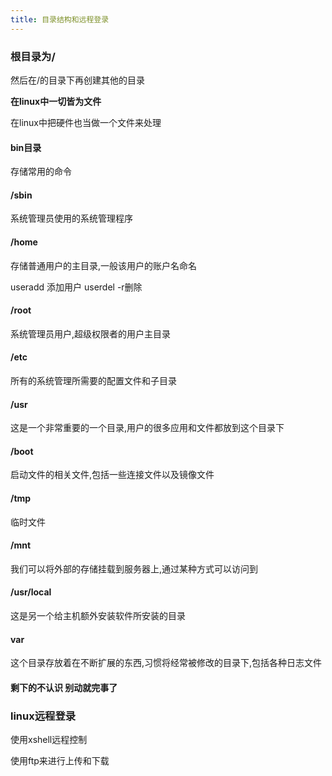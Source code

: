 ```yaml
---
title: 目录结构和远程登录
---
```


### 根目录为/

然后在/的目录下再创建其他的目录

**在linux中一切皆为文件**

在linux中把硬件也当做一个文件来处理

#### bin目录

存储常用的命令

#### /sbin

系统管理员使用的系统管理程序

#### /home

存储普通用户的主目录,一般该用户的账户名命名

useradd 添加用户 userdel -r删除

#### /root

系统管理员用户,超级权限者的用户主目录

#### /etc

所有的系统管理所需要的配置文件和子目录

#### /usr

这是一个非常重要的一个目录,用户的很多应用和文件都放到这个目录下

#### /boot

启动文件的相关文件,包括一些连接文件以及镜像文件

#### /tmp

临时文件

#### /mnt

我们可以将外部的存储挂载到服务器上,通过某种方式可以访问到

#### /usr/local

这是另一个给主机额外安装软件所安装的目录

#### var

这个目录存放着在不断扩展的东西,习惯将经常被修改的目录下,包括各种日志文件

#### 剩下的不认识 别动就完事了

### linux远程登录

使用xshell远程控制

使用ftp来进行上传和下载